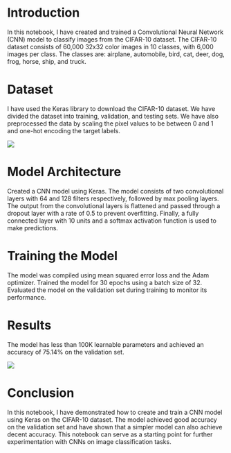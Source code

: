 # Introduction
In this notebook, I have created and trained a Convolutional Neural Network (CNN) model to classify images from the CIFAR-10 dataset. The CIFAR-10 dataset consists of 60,000 32x32 color images in 10 classes, with 6,000 images per class. The classes are: airplane, automobile, bird, cat, deer, dog, frog, horse, ship, and truck.

# Dataset
I have used the Keras library to download the CIFAR-10 dataset. We have divided the dataset into training, validation, and testing sets. We have also preprocessed the data by scaling the pixel values to be between 0 and 1 and one-hot encoding the target labels.

<img src="https://github.com/SanthoshV14/cifar10-image-prediction-cnn.ipynb/blob/main/img/dataset.png" />

# Model Architecture
Created a CNN model using Keras. The model consists of two convolutional layers with 64 and 128 filters respectively, followed by max pooling layers. The output from the convolutional layers is flattened and passed through a dropout layer with a rate of 0.5 to prevent overfitting. Finally, a fully connected layer with 10 units and a softmax activation function is used to make predictions.

# Training the Model
The model was compiled using mean squared error loss and the Adam optimizer. Trained the model for 30 epochs using a batch size of 32. Evaluated the model on the validation set during training to monitor its performance.

# Results
The model has less than 100K learnable parameters and achieved an accuracy of 75.14% on the validation set.

<img src="https://github.com/SanthoshV14/cifar10-image-prediction-cnn.ipynb/blob/main/img/accuracy-plot.png" />

# Conclusion
In this notebook, I have demonstrated how to create and train a CNN model using Keras on the CIFAR-10 dataset. The model achieved good accuracy on the validation set and have shown that a simpler model can also achieve decent accuracy. This notebook can serve as a starting point for further experimentation with CNNs on image classification tasks.
